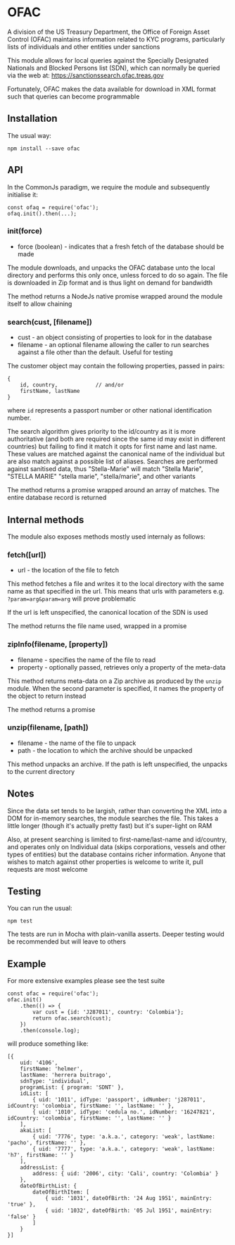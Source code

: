 # OFAC 

A division of the US Treasury Department, the Office of Foreign Asset Control (OFAC) maintains
information related to KYC programs, particularly lists of individuals and other entities under
sanctions

This module allows for local queries against the Specially Designated Nationals and Blocked 
Persons list (SDN), which can normally be queried via the web at: https://sanctionssearch.ofac.treas.gov

Fortunately, OFAC makes the data available for download in XML format such that queries
can become programmable

## Installation

The usual way:
```
npm install --save ofac
```

## API

In the CommonJs paradigm, we require the module and subsequently initialise it:
```
const ofaq = require('ofac');
ofaq.init().then(...);
```
### init(force)
* force (boolean) - indicates that a fresh fetch of the database should be made

The module downloads, and unpacks the OFAC database unto the local directory and performs
this only once, unless forced to do so again.  The file is downloaded in Zip format and is
thus light on demand for bandwidth

The method returns a NodeJs native promise wrapped around the module itself to allow chaining
### search(cust, [filename])
* cust - an object consisting of properties to look for in the database
* filename - an optional filename allowing the caller to run searches against a file other
than the default.  Useful for testing

The customer object may contain the following properties, passed in pairs:
```
{
    id, country,            // and/or
    firstName, lastName
}
```
where `id` represents a passport number or other national identification number.  

The search algorithm gives priority to the id/country as it is more authoritative (and 
both are required since the same id may exist in different countries) but failing to find 
it match it opts for first name and last name.  These values are matched against the canonical 
name of the individual but are also match against a possible list of aliases.  Searches are
performed against sanitised data, thus "Stella-Marie" will match "Stella Marie", "STELLA MARIE"
"stella marie", "stella/marie", and other variants

The method returns a promise wrapped around an array of matches.  The entire database record
is returned

## Internal methods

The module also exposes methods mostly used internaly as follows:

### fetch([url])
* url - the location of the file to fetch

This method fetches a file and writes it to the local directory with the same name as that
specified in the url.  This means that urls with parameters e.g. `?param=arg&param=arg` will
prove problematic

If the url is left unspecified, the canonical location of the SDN is used

The method returns the file name used, wrapped in a promise
### zipInfo(filename, [property])
* filename - specifies the name of the file to read
* property - optionally passed, retrieves only a property of the meta-data

This method returns meta-data on a Zip archive as produced by the `unzip` module.  When 
the second parameter is specified, it names the property of the object to return instead

The method returns a promise
### unzip(filename, [path])
* filename - the name of the file to unpack
* path - the location to which the archive should be unpacked

This method unpacks an archive.  If the path is left unspecified, the unpacks to the
current directory

## Notes

Since the data set tends to be largish, rather than converting the XML into a DOM for in-memory
searches, the module searches the file.  This takes a little longer (though it's actually pretty 
fast) but it's super-light on RAM

Also, at present searching is limited to first-name/last-name and id/country, and operates only on
Individual data (skips corporations, vessels and other types of entities) but the database contains
richer information.  Anyone that wishes to match against other properties is welcome to write it,
pull requests are most welcome

## Testing

You can run the usual:
```
npm test
```
The tests are run in Mocha with plain-vanilla asserts.  Deeper testing would be recommended but
will leave to others

## Example
For more extensive examples please see the test suite
```
const ofac = require('ofac');
ofac.init()
    .then(() => {
        var cust = {id: 'J287011', country: 'Colombia'};
        return ofac.search(cust);
    })
    .then(console.log);
```
will produce something like:
```
[{
    uid: '4106',
    firstName: 'helmer',
    lastName: 'herrera buitrago',
    sdnType: 'individual',
    programList: { program: 'SDNT' },
    idList: [
        { uid: '1011', idType: 'passport', idNumber: 'j287011', idCountry: 'colombia', firstName: '', lastName: '' },
        { uid: '1010', idType: 'cedula no.', idNumber: '16247821', idCountry: 'colombia', firstName: '', lastName: '' } 
    ],  
    akaList: [
        { uid: '7776', type: 'a.k.a.', category: 'weak', lastName: 'pacho', firstName: '' },
        { uid: '7777', type: 'a.k.a.', category: 'weak', lastName: 'h7', firstName: '' } 
    ],  
    addressList: {
        address: { uid: '2006', city: 'Cali', country: 'Colombia' }
    },  
    dateOfBirthList: {
        dateOfBirthItem: [
            { uid: '1031', dateOfBirth: '24 Aug 1951', mainEntry: 'true' },
            { uid: '1032', dateOfBirth: '05 Jul 1951', mainEntry: 'false' }
        ]   
    }   
}]
```